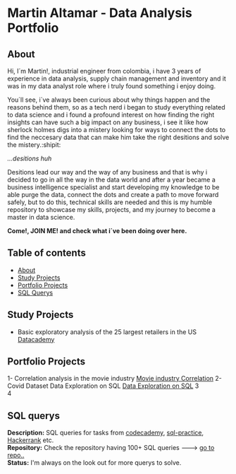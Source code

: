 # Martin Altamar - Data Analysis Portfolio
## About

Hi, I´m Martin!, industrial engineer from colombia, i have 3 years of experience in data analysis, supply chain management and inventory and it was in my data analyst  role where i truly found something i enjoy doing.

You´ll see, i´ve always been curious about why things happen and the reasons behind them, so as a tech nerd i began to study everything related to data science and i found a profound interest on how finding the right insights can have such a big impact on any business, i see it like how sherlock holmes digs into a mistery looking for ways to connect the dots to find the neccesary data that can make him take the right desitions and solve the mistery.:shipit:

_...desitions huh_

Desitions lead our way and the way of any business and that is why i decided to go in all the way in the data world and after a year became a business intelligence specialist and start developing my knowledge to be able purge the data, connect the dots and create a path to move forward safely, but to do this, technical skills are needed and this is my humble repository to showcase my skills, projects, and my journey to become a master in data science.

**Come!, JOIN ME! and check what i´ve been doing over here.**

## Table of contents
- [About](#about)
- [Study Projects](#study-projects)
- [Portfolio Projects](#portfolio-projects)
- [SQL Querys](#SQL-querys)
        

## Study Projects
- Basic exploratory analysis of the 25 largest retailers in the US [Datacademy](https://github.com/ultramarp/data_analysis_portfolio/blob/main/datacademy_platzi.ipynb)

## Portfolio Projects
1- Correlation analysis in the movie industry [Movie industry Correlation](https://github.com/ultramarp/Python-Turbo/blob/main/Movie%20Industry%20Correlations.ipynb)
2- Covid Dataset Data Exploration on SQL [Data Exploration on SQL](https://github.com/ultramarp/SQL-Journey/blob/main/Covid_Queries.sql)                                3                                                                                                                                                                       
4


## SQL querys
**Description:** SQL queries for tasks from [codecademy](https://www.codecademy.com/learn/learn-sql), [sql-practice](https://www.sql-practice.com/), [Hackerrank](hackerrank.com/domains/sql?filters%5Bstatus%5D%5B%5D=unsolved&badge_type=sql) etc.      
**Repository:** Check the repository having 100+ SQL queries ---> [go to repo..](https://github.com/ultramarp/SQL-Journey)  
**Status:** I'm always on the look out for more querys to solve.  
